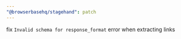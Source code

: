 ```yaml
---
"@browserbasehq/stagehand": patch
---
```


fix `Invalid schema for response_format` error when extracting links
